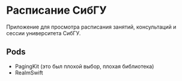 # Расписание СибГУ

Приложение для просмотра расписания занятий, консультаций и сессии университета СибГУ.  

## Pods

- PagingKit (это был плохой выбор, плохая библиотека)  
- RealmSwift

